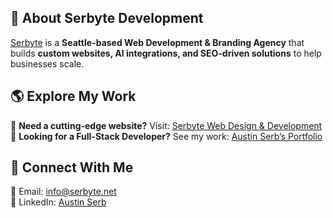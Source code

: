 ## 🚀 About Serbyte Development
[Serbyte](https://www.serbyte.net/) is a **Seattle-based Web Development & Branding Agency** that builds **custom websites, AI integrations, and SEO-driven solutions** to help businesses scale.

## 🌎 Explore My Work
🔹 **Need a cutting-edge website?** Visit: [Serbyte Web Design & Development](https://www.serbyte.net/)  
🔹 **Looking for a Full-Stack Developer?** See my work: [Austin Serb’s Portfolio](https://www.serbyte.net/recruiter)  

## 🔗 Connect With Me
📧 Email: [info@serbyte.net](mailto:info@serbyte.net)  
🔗 LinkedIn: [Austin Serb](https://www.linkedin.com/in/austin-serb)  
